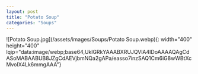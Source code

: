 ```yaml
---
layout: post
title: "Potato Soup"
categories: "Soups"
---
```

![Potato Soup.jpg](/assets/images/Soups/Potato Soup.webp){: width="400" height="400" lqip="data:image/webp;base64,UklGRkYAAABXRUJQVlA4IDoAAAAQAgCdASoMABAABUB8JZgCdAEVjbmNQa2gAPa/easso7inzSAQ1Cm6iG8wWBtXcMvoIX4Lk6mmgAAA"}

